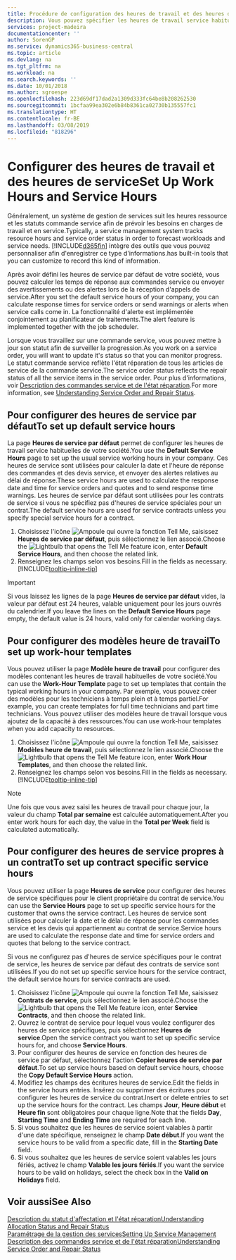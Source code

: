 ```yaml
---
title: Procédure de configuration des heures de travail et des heures de service | Microsoft Docs
description: Vous pouvez spécifier les heures de travail service habituelles de votre société. Ces heures de service sont utilisées pour calculer la date et l'heure de réponse des commandes et des devis service, et envoyer des alertes relatives au délai de réponse.
services: project-madeira
documentationcenter: ''
author: SorenGP
ms.service: dynamics365-business-central
ms.topic: article
ms.devlang: na
ms.tgt_pltfrm: na
ms.workload: na
ms.search.keywords: ''
ms.date: 10/01/2018
ms.author: sgroespe
ms.openlocfilehash: 223d69df17dad2a1309d333fc64be8b208262530
ms.sourcegitcommit: 1bcfaa99ea302e6b84b8361ca02730b135557fc1
ms.translationtype: HT
ms.contentlocale: fr-BE
ms.lasthandoff: 03/08/2019
ms.locfileid: "818296"
---
```

# <a name="set-up-work-hours-and-service-hours"></a><span data-ttu-id="bc216-104">Configurer des heures de travail et des heures de service</span><span class="sxs-lookup"><span data-stu-id="bc216-104">Set Up Work Hours and Service Hours</span></span>
<span data-ttu-id="bc216-105">Généralement, un système de gestion de services suit les heures ressource et les statuts commande service afin de prévoir les besoins en charges de travail et en service.</span><span class="sxs-lookup"><span data-stu-id="bc216-105">Typically, a service management system tracks resource hours and service order status in order to forecast workloads and service needs.</span></span> [!INCLUDE[d365fin](includes/d365fin_md.md)] <span data-ttu-id="bc216-106">intègre des outils que vous pouvez personnaliser afin d'enregistrer ce type d'informations.</span><span class="sxs-lookup"><span data-stu-id="bc216-106">has built-in tools that you can customize to record this kind of information.</span></span>  
  
<span data-ttu-id="bc216-107">Après avoir défini les heures de service par défaut de votre société, vous pouvez calculer les temps de réponse aux commandes service ou envoyer des avertissements ou des alertes lors de la réception d'appels de service.</span><span class="sxs-lookup"><span data-stu-id="bc216-107">After you set the default service hours of your company, you can calculate response times for service orders or send warnings or alerts when service calls come in.</span></span> <span data-ttu-id="bc216-108">La fonctionnalité d'alerte est implémentée conjointement au planificateur de traitements.</span><span class="sxs-lookup"><span data-stu-id="bc216-108">The alert feature is implemented together with the job scheduler.</span></span>   
  
<span data-ttu-id="bc216-109">Lorsque vous travaillez sur une commande service, vous pouvez mettre à jour son statut afin de surveiller la progression.</span><span class="sxs-lookup"><span data-stu-id="bc216-109">As you work on a service order, you will want to update it's status so that you can monitor progress.</span></span> <span data-ttu-id="bc216-110">Le statut commande service reflète l'état réparation de tous les articles de service de la commande service.</span><span class="sxs-lookup"><span data-stu-id="bc216-110">The service order status reflects the repair status of all the service items in the service order.</span></span> <span data-ttu-id="bc216-111">Pour plus d'informations, voir [Description des commandes service et de l'état réparation](service-order-repair-status.md).</span><span class="sxs-lookup"><span data-stu-id="bc216-111">For more information, see [Understanding Service Order and Repair Status](service-order-repair-status.md).</span></span> 

## <a name="to-set-up-default-service-hours"></a><span data-ttu-id="bc216-112">Pour configurer des heures de service par défaut</span><span class="sxs-lookup"><span data-stu-id="bc216-112">To set up default service hours</span></span>  
<span data-ttu-id="bc216-113">La page **Heures de service par défaut** permet de configurer les heures de travail service habituelles de votre société.</span><span class="sxs-lookup"><span data-stu-id="bc216-113">You use the **Default Service Hours** page to set up the usual service working hours in your company.</span></span> <span data-ttu-id="bc216-114">Ces heures de service sont utilisées pour calculer la date et l'heure de réponse des commandes et des devis service, et envoyer des alertes relatives au délai de réponse.</span><span class="sxs-lookup"><span data-stu-id="bc216-114">These service hours are used to calculate the response date and time for service orders and quotes and to send response time warnings.</span></span> <span data-ttu-id="bc216-115">Les heures de service par défaut sont utilisées pour les contrats de service si vous ne spécifiez pas d'heures de service spéciales pour un contrat.</span><span class="sxs-lookup"><span data-stu-id="bc216-115">The default service hours are used for service contracts unless you specify special service hours for a contract.</span></span>  
  
1. <span data-ttu-id="bc216-116">Choisissez l'icône ![Ampoule qui ouvre la fonction Tell Me](media/ui-search/search_small.png "Dites-moi ce que vous voulez faire"), saisissez **Heures de service par défaut**, puis sélectionnez le lien associé.</span><span class="sxs-lookup"><span data-stu-id="bc216-116">Choose the ![Lightbulb that opens the Tell Me feature](media/ui-search/search_small.png "Tell me what you want to do") icon, enter **Default Service Hours**, and then choose the related link.</span></span>  
2. <span data-ttu-id="bc216-117">Renseignez les champs selon vos besoins.</span><span class="sxs-lookup"><span data-stu-id="bc216-117">Fill in the fields as necessary.</span></span> [!INCLUDE[tooltip-inline-tip](includes/tooltip-inline-tip_md.md)]  
  
> [!IMPORTANT]  
>  <span data-ttu-id="bc216-118">Si vous laissez les lignes de la page **Heures de service par défaut** vides, la valeur par défaut est 24 heures, valable uniquement pour les jours ouvrés du calendrier.</span><span class="sxs-lookup"><span data-stu-id="bc216-118">If you leave the lines on the **Default Service Hours** page empty, the default value is 24 hours, valid only for calendar working days.</span></span>  
  
## <a name="to-set-up-work-hour-templates"></a><span data-ttu-id="bc216-119">Pour configurer des modèles heure de travail</span><span class="sxs-lookup"><span data-stu-id="bc216-119">To set up work-hour templates</span></span>
<span data-ttu-id="bc216-120">Vous pouvez utiliser la page **Modèle heure de travail** pour configurer des modèles contenant les heures de travail habituelles de votre société.</span><span class="sxs-lookup"><span data-stu-id="bc216-120">You can use the **Work-Hour Template** page to set up templates that contain the typical working hours in your company.</span></span> <span data-ttu-id="bc216-121">Par exemple, vous pouvez créer des modèles pour les techniciens à temps plein et à temps partiel.</span><span class="sxs-lookup"><span data-stu-id="bc216-121">For example, you can create templates for full time technicians and part time technicians.</span></span> <span data-ttu-id="bc216-122">Vous pouvez utiliser des modèles heure de travail lorsque vous ajoutez de la capacité à des ressources.</span><span class="sxs-lookup"><span data-stu-id="bc216-122">You can use work-hour templates when you add capacity to resources.</span></span>  
  
1. <span data-ttu-id="bc216-123">Choisissez l'icône ![Ampoule qui ouvre la fonction Tell Me](media/ui-search/search_small.png "Dites-moi ce que vous voulez faire"), saisissez **Modèles heure de travail**, puis sélectionnez le lien associé.</span><span class="sxs-lookup"><span data-stu-id="bc216-123">Choose the ![Lightbulb that opens the Tell Me feature](media/ui-search/search_small.png "Tell me what you want to do") icon, enter **Work Hour Templates**, and then choose the related link.</span></span>  
2. <span data-ttu-id="bc216-124">Renseignez les champs selon vos besoins.</span><span class="sxs-lookup"><span data-stu-id="bc216-124">Fill in the fields as necessary.</span></span> [!INCLUDE[tooltip-inline-tip](includes/tooltip-inline-tip_md.md)]  
  
> [!Note]
> <span data-ttu-id="bc216-125">Une fois que vous avez saisi les heures de travail pour chaque jour, la valeur du champ **Total par semaine** est calculée automatiquement.</span><span class="sxs-lookup"><span data-stu-id="bc216-125">After you enter work hours for each day, the value in the **Total per Week** field is calculated automatically.</span></span>  

## <a name="to-set-up-contract-specific-service-hours"></a><span data-ttu-id="bc216-126">Pour configurer des heures de service propres à un contrat</span><span class="sxs-lookup"><span data-stu-id="bc216-126">To set up contract specific service hours</span></span>  
<span data-ttu-id="bc216-127">Vous pouvez utiliser la page **Heures de service** pour configurer des heures de service spécifiques pour le client propriétaire du contrat de service.</span><span class="sxs-lookup"><span data-stu-id="bc216-127">You can use the **Service Hours** page to set up specific service hours for the customer that owns the service contract.</span></span> <span data-ttu-id="bc216-128">Les heures de service sont utilisées pour calculer la date et le délai de réponse pour les commandes service et les devis qui appartiennent au contrat de service.</span><span class="sxs-lookup"><span data-stu-id="bc216-128">Service hours are used to calculate the response date and time for service orders and quotes that belong to the service contract.</span></span>  
  
<span data-ttu-id="bc216-129">Si vous ne configurez pas d'heures de service spécifiques pour le contrat de service, les heures de service par défaut des contrats de service sont utilisées.</span><span class="sxs-lookup"><span data-stu-id="bc216-129">If you do not set up specific service hours for the service contract, the default service hours for service contracts are used.</span></span>  
  
1. <span data-ttu-id="bc216-130">Choisissez l'icône ![Ampoule qui ouvre la fonction Tell Me](media/ui-search/search_small.png "Dites-moi ce que vous voulez faire"), saisissez **Contrats de service**, puis sélectionnez le lien associé.</span><span class="sxs-lookup"><span data-stu-id="bc216-130">Choose the ![Lightbulb that opens the Tell Me feature](media/ui-search/search_small.png "Tell me what you want to do") icon, enter **Service Contracts**, and then choose the related link.</span></span>  
2. <span data-ttu-id="bc216-131">Ouvrez le contrat de service pour lequel vous voulez configurer des heures de service spécifiques, puis sélectionnez **Heures de service**.</span><span class="sxs-lookup"><span data-stu-id="bc216-131">Open the service contract you want to set up specific service hours for, and choose **Service Hours**.</span></span>  
4. <span data-ttu-id="bc216-132">Pour configurer des heures de service en fonction des heures de service par défaut, sélectionnez l'action **Copier heures de service par défaut**.</span><span class="sxs-lookup"><span data-stu-id="bc216-132">To set up service hours based on default service hours, choose the **Copy Default Service Hours** action.</span></span>  
5. <span data-ttu-id="bc216-133">Modifiez les champs des écritures heures de service.</span><span class="sxs-lookup"><span data-stu-id="bc216-133">Edit the fields in the service hours entries.</span></span> <span data-ttu-id="bc216-134">Insérez ou supprimer des écritures pour configurer les heures de service du contrat.</span><span class="sxs-lookup"><span data-stu-id="bc216-134">Insert or delete entries to set up the service hours for the contract.</span></span> <span data-ttu-id="bc216-135">Les champs **Jour**, **Heure début** et **Heure fin** sont obligatoires pour chaque ligne.</span><span class="sxs-lookup"><span data-stu-id="bc216-135">Note that the fields **Day**, **Starting Time** and **Ending Time** are required for each line.</span></span>  
6. <span data-ttu-id="bc216-136">Si vous souhaitez que les heures de service soient valables à partir d'une date spécifique, renseignez le champ **Date début**.</span><span class="sxs-lookup"><span data-stu-id="bc216-136">If you want the service hours to be valid from a specific date, fill in the **Starting Date** field.</span></span>  
7. <span data-ttu-id="bc216-137">Si vous souhaitez que les heures de service soient valables les jours fériés, activez le champ **Valable les jours fériés**.</span><span class="sxs-lookup"><span data-stu-id="bc216-137">If you want the service hours to be valid on holidays, select the check box in the **Valid on Holidays** field.</span></span>  

## <a name="see-also"></a><span data-ttu-id="bc216-138">Voir aussi</span><span class="sxs-lookup"><span data-stu-id="bc216-138">See Also</span></span>  
[<span data-ttu-id="bc216-139">Description du statut d'affectation et l'état réparation</span><span class="sxs-lookup"><span data-stu-id="bc216-139">Understanding Allocation Status and Repair Status</span></span>](service-allocation-status-and-repair-status.md)  
[<span data-ttu-id="bc216-140">Paramétrage de la gestion des services</span><span class="sxs-lookup"><span data-stu-id="bc216-140">Setting Up Service Management</span></span>](service-setup-service.md)  
[<span data-ttu-id="bc216-141">Description des commandes service et de l'état réparation</span><span class="sxs-lookup"><span data-stu-id="bc216-141">Understanding Service Order and Repair Status</span></span>](service-order-repair-status.md)  
